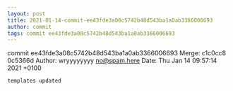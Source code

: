 ```yaml
---
layout: post
title: 2021-01-14-commit-ee43fde3a08c5742b48d543ba1a0ab3366006693
author: commit
tags: commit ee43fde3a08c5742b48d543ba1a0ab3366006693
---
```


commit ee43fde3a08c5742b48d543ba1a0ab3366006693
Merge: c1c0cc8 0c5366d
Author: wryyyyyyyy <no@spam.here>
Date:   Thu Jan 14 09:57:14 2021 +0100

    templates updated
